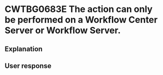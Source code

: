 # CWTBG0683E The action can only be performed on a Workflow Center Server or Workflow Server.

## Explanation

## User response